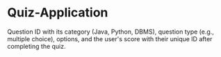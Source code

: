 # Quiz-Application
Question ID with its category (Java, Python, DBMS), question type (e.g., multiple choice), options, and the user's score with their unique ID after completing the quiz.
